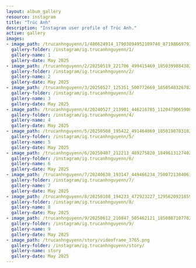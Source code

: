 ```yaml
---
layout: album_gallery
resource: instagram
title: "Trúc Anh"
description: "Instagram user profile of Trúc Anh."
active: gallery
images: 
- image_path: /trucanhnguyenn/1/486624914_17903894952109740_8719866979350289535_n.jpg
  gallery-folder: /instagram/ig.trucanhnguyenn/1/
  gallery-name: 1
  gallery-date: May 2025
- image_path: /trucanhnguyenn/2/20250519_221706_499415469_18503998843023506_3515503640229469682_n.jpg
  gallery-folder: /instagram/ig.trucanhnguyenn/2/
  gallery-name: 2
  gallery-date: May 2025
- image_path: /trucanhnguyenn/3/20250527_125351_500772669_18505483267023506_2790463297157625009_n.jpg
  gallery-folder: /instagram/ig.trucanhnguyenn/3/
  gallery-name: 3
  gallery-date: May 2025
- image_path: /trucanhnguyenn/4/20240527_213901_446216785_1120479065908895_3043568473436631900_n.jpg
  gallery-folder: /instagram/ig.trucanhnguyenn/4/
  gallery-name: 4
  gallery-date: May 2025
- image_path: /trucanhnguyenn/5/20250508_195422_491464069_18501907831023506_3092579276234953731_n.jpg
  gallery-folder: /instagram/ig.trucanhnguyenn/5/
  gallery-name: 5
  gallery-date: May 2025
- image_path: /trucanhnguyenn/6/20250407_212213_489275820_18496131274023506_1390947747078125803_n.jpg
  gallery-folder: /instagram/ig.trucanhnguyenn/6/
  gallery-name: 6
  gallery-date: May 2025
- image_path: /trucanhnguyenn/7/20240630_193147_449466234_750072130406338_8039787054552951016_n.jpg
  gallery-folder: /instagram/ig.trucanhnguyenn/7/
  gallery-name: 7
  gallery-date: May 2025
- image_path: /trucanhnguyenn/8/20250108_194233_472923227_1295620921859449_3336561776584055586_n.jpg
  gallery-folder: /instagram/ig.trucanhnguyenn/8/
  gallery-name: 8
  gallery-date: May 2025
- image_path: /trucanhnguyenn/9/20250612_210847_505462121_18508871077023506_835232232359070866_n.jpg
  gallery-folder: /instagram/ig.trucanhnguyenn/9/
  gallery-name: 9
  gallery-date: May 2025
- image_path: /trucanhnguyenn/story/videoframe_3765.png
  gallery-folder: /instagram/ig.trucanhnguyenn/story/
  gallery-name: story
  gallery-date: May 2025
---
```

